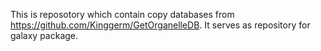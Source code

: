 This is reposotory which contain copy databases from 
https://github.com/Kinggerm/GetOrganelleDB. It serves  as repository for galaxy package.
